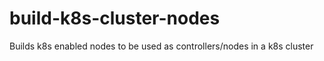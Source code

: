 # build-k8s-cluster-nodes
Builds k8s enabled nodes to be used as controllers/nodes in a k8s cluster
